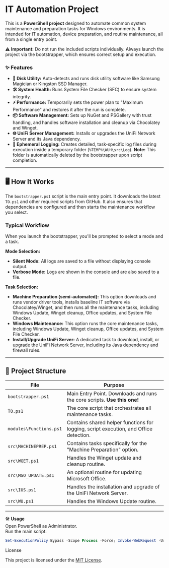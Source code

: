 # IT Automation Project

This is a **PowerShell project** designed to automate common system maintenance and preparation tasks for Windows environments. It is intended for IT automation, device preparation, and routine maintenance, all from a single entry point.

⚠️ **Important:** Do not run the included scripts individually. Always launch the project via the bootstrapper, which ensures correct setup and execution.

### ✨ Features

* **💽 Disk Utility:** Auto-detects and runs disk utility software like Samsung Magician or Kingston SSD Manager.
* **🛠️ System Health:** Runs System File Checker (SFC) to ensure system integrity.
* **⚡ Performance:** Temporarily sets the power plan to "Maximum Performance" and restores it after the run is complete.
* **📦 Software Management:** Sets up NuGet and PSGallery with trust handling, and handles software installation and cleanup via Chocolatey and Winget.
* **🌐 UniFi Server Management:** Installs or upgrades the UniFi Network Server and its Java dependency.
* **📝 Ephemeral Logging:** Creates detailed, task-specific log files during execution inside a temporary folder (`%TEMP%\WUH\src\Log`). **Note:** This folder is automatically deleted by the bootstrapper upon script completion.

---

## 🖥️ How It Works

The `bootstrapper.ps1` script is the main entry point. It downloads the latest `TO.ps1` and other required scripts from GitHub. It also ensures that dependencies are configured and then starts the maintenance workflow you select.

### Typical Workflow

When you launch the bootstrapper, you'll be prompted to select a mode and a task.

**Mode Selection:**
* **Silent Mode:** All logs are saved to a file without displaying console output.
* **Verbose Mode:** Logs are shown in the console and are also saved to a file.

**Task Selection:**
* **Machine Preparation (semi-automated):** This option downloads and runs vendor driver tools, installs baseline IT software via Chocolatey/Winget, and then runs all the maintenance tasks, including Windows Update, Winget cleanup, Office updates, and System File Checker.
* **Windows Maintenance:** This option runs the core maintenance tasks, including Windows Update, Winget cleanup, Office updates, and System File Checker.
* **Install/Upgrade UniFi Server:** A dedicated task to download, install, or upgrade the UniFi Network Server, including its Java dependency and firewall rules.

---

## 📂 Project Structure

| File | Purpose |
|---|---|
| `bootstrapper.ps1` | Main Entry Point. Downloads and runs the core scripts. **Use this one!** |
| `TO.ps1` | The core script that orchestrates all maintenance tasks. |
| `modules\Functions.ps1` | Contains shared helper functions for logging, script execution, and Office detection. |
| `src\MACHINEPREP.ps1` | Contains tasks specifically for the "Machine Preparation" option. |
| `src\WGET.ps1` | Handles the Winget update and cleanup routine. |
| `src\MSO_UPDATE.ps1` | An optional routine for updating Microsoft Office. |
| `src\IUS.ps1` | Handles the installation and upgrade of the UniFi Network Server. |
| `src\WU.ps1` | Handles the Windows Update routine. |

---

🛠️ **Usage**  
Open PowerShell as Administrator.  
Run the main script:  

```powershell
Set-ExecutionPolicy Bypass -Scope Process -Force; Invoke-WebRequest -Uri "https://raw.githubusercontent.com/Gordeth/IT/main/bootstrapper.ps1" -OutFile "$env:TEMP\bootstrapper.ps1"; & "$env:TEMP\bootstrapper.ps1"; Remove-Item -Path "$env:TEMP\bootstrapper.ps1" -Force
```
License

This project is licensed under the [MIT License](LICENSE).